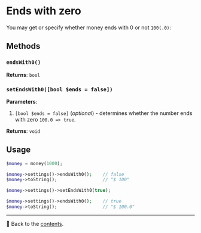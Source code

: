 # Ends with zero
You may get or specify whether money ends with 0 or not `100(.0)`:

## Methods

### `endsWith0()`
**Returns**: `bool`

### `setEndsWith0([bool $ends = false])`
**Parameters**:
1. `[bool $ends = false]` (*optional*) - determines whether the number ends with zero `100.0 => true`.

**Returns**: `void`

## Usage

```php
$money = money(1000);

$money->settings()->endsWith0();    // false
$money->toString();                 // "$ 100"

$money->settings()->setEndsWith0(true); 

$money->settings()->endsWith0();    // true
$money->toString();                 // "$ 100.0"
```

---

📌 Back to the [contents](/README.md#table-of-contents).